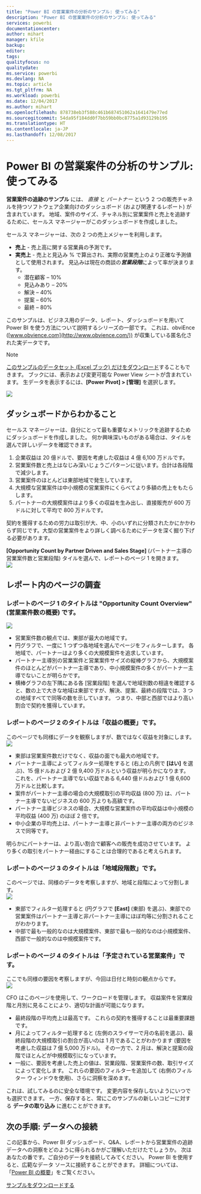 ```yaml
---
title: "Power BI の営業案件の分析のサンプル: 使ってみる"
description: "Power BI の営業案件の分析のサンプル: 使ってみる"
services: powerbi
documentationcenter: 
author: mihart
manager: kfile
backup: 
editor: 
tags: 
qualityfocus: no
qualitydate: 
ms.service: powerbi
ms.devlang: NA
ms.topic: article
ms.tgt_pltfrm: NA
ms.workload: powerbi
ms.date: 12/04/2017
ms.author: mihart
ms.openlocfilehash: 878738eb3f588c461b687451062a1641479e77ed
ms.sourcegitcommit: 54da95f184dd0f7bb59bb0bc8775a1d93129b195
ms.translationtype: HT
ms.contentlocale: ja-JP
ms.lasthandoff: 12/08/2017
---
```

# <a name="opportunity-analysis-sample-for-power-bi-take-a-tour"></a>Power BI の営業案件の分析のサンプル: 使ってみる
**営業案件の追跡のサンプル** には、 *直接* と *パートナー* という 2 つの販売チャネルを持つソフトウェア企業向けのダッシュボード (および関連するレポート) が含まれています。 地域、案件のサイズ、チャネル別に営業案件と売上を追跡するために、セールス マネージャーがこのダッシュボードを作成しました。

セールス マネージャーは、次の 2 つの売上メジャーを利用します。

* **売上** - 売上高に関する営業員の予測です。
* **実売上** - 売上と見込み % で算出され、実際の営業売上のより正確な予測値として使用されます。 見込みは現在の商談の***営業段階***によって率が決まります。
  * 潜在顧客 – 10%  
  * 見込みあり – 20%  
  * 解決 – 40%  
  * 提案 – 60%  
  * 最終 – 80%

このサンプルは、ビジネス用のデータ、レポート、ダッシュボードを用いて Power BI を使う方法について説明するシリーズの一部です。 これは、obviEnce ([www.obvience.com](http://www.obvience.com/)) が収集している匿名化された実データです。

>[!Note] 
[このサンプルのデータセット (Excel ブック) だけをダウンロード](http://go.microsoft.com/fwlink/?LinkId=529782)することもできます。 ブックには、表示および変更可能な Power View シートが含まれています。  生データを表示するには、**[Power Pivot] > [管理]** を選択します。 

![](media/sample-opportunity-analysis/opportunity1.png)

## <a name="what-is-our-dashboard-telling-us"></a>ダッシュボードからわかること
セールス マネージャーは、自分にとって最も重要なメトリックを追跡するためにダッシュボードを作成しました。 何か興味深いものがある場合は、タイルを選んで詳しいデータを確認できます。

1. 企業収益は 20 億ドルで、要因を考慮した収益は 4 億 6,100 万ドルです。
2. 営業案件数と売上はなじみ深いじょうごパターンに従います。合計は各段階で減少します。
3. 営業案件のほとんどは東部地域で発生しています。 
4. 大規模な営業案件は中小規模の営業案件にくらべてより多額の売上をもたらします。
5. パートナーの大規模案件はより多くの収益を生み出し、直接販売が 600 万ドルに対して平均で 800 万ドルです。 

契約を獲得するための労力は取引が大、中、小のいずれに分類されたかにかかわらず同じです。大型の営業案件をより詳しく調べるためにデータを深く掘り下げる必要があります。 

**[Opportunity Count by Partner Driven and Sales Stage]** (パートナー主導の営業案件数と営業段階) タイルを選んで、レポートのページ 1 を開きます。  
![](media/sample-opportunity-analysis/opportunity2.png)

## <a name="explore-the-pages-in-the-report"></a>レポート内のページの調査
### <a name="page-1-of-our-report-is-titled-opportunity-count-overview"></a>レポートのページ 1 のタイトルは "Opportunity Count Overview" (営業案件数の概要) です。
![](media/sample-opportunity-analysis/opportunity3.png)

* 営業案件数の観点では、東部が最大の地域です。  
* 円グラフで、一度に 1 つずつ各地域を選んでページをフィルターします。 各地域で、パートナーはより多くの大規模案件を追求しています。   
* パートナー主導別の営業案件と営業案件サイズの縦棒グラフから、大規模案件のほとんどがパートナー主導であり、中小規模案件の多くがパートナー主導でないことが明らかです。 
* 横棒グラフの左下隅にある各 [営業段階] を選んで地域別数の相違を確認すると、数の上で大きな地域は東部ですが、解決、提案、最終の段階では、3 つの地域すべてで同等の数を示しています。 つまり、中部と西部ではより高い割合で契約を獲得しています。 

### <a name="page-2-of-our-report-is-titled-revenue-overview"></a>レポートのページ 2 のタイトルは「収益の概要」です。
このページでも同様にデータを観察しますが、数ではなく収益を対象にします。  
![](media/sample-opportunity-analysis/opportunity4.png)

* 東部は営業案件数だけでなく、収益の面でも最大の地域です。  
* パートナー主導によってフィルター処理をすると (右上の凡例で **[はい]** を選ぶ)、15 億ドルおよび 2 億 9,400 万ドルという収益が明らかになります。 これを、パートナー主導でない収益である 6,440 億ドルおよび 1 億 6,600 万ドルと比較します。  
* 案件がパートナー主導の場合の大規模取引の平均収益 (800 万) は、パートナー主導でないビジネスの 600 万よりも高額です。  
* パートナー主導ビジネスの場合、大規模な営業案件の平均収益は中小規模の平均収益 (400 万) のほぼ 2 倍です。  
* 中小企業の平均売上は、パートナー主導と非パートナー主導の両方のビジネスで同等です。   

明らかにパートナーは、より高い割合で顧客への販売を成功させています。  より多くの取引をパートナー経由にすることは合理的であると考えられます。

### <a name="page-3-of-our-report-is-titled-region-stage-counts"></a>レポートのページ 3 のタイトルは「地域段階数」です。
このページでは、同様のデータを考察しますが、地域と段階によって分割します。  
![](media/sample-opportunity-analysis/opportunity5.png)

* 東部でフィルター処理すると (円グラフで **[East]** (東部) を選ぶ)、東部での営業案件はパートナー主導と非パートナー主導にほぼ均等に分割されることがわかります。 
* 中部で最も一般的なのは大規模案件、東部で最も一般的なのは小規模案件、西部で一般的なのは中規模案件です。 

### <a name="page-4-of-our-report-is-titled-upcoming-opportunities"></a>レポートのページ 4 のタイトルは「予定されている営業案件」です。
ここでも同様の要因を考察しますが、今回は日付と時刻の観点からです。  
![](media/sample-opportunity-analysis/opportunity6.png)

CFO はこのページを使用して、ワークロードを管理します。 収益案件を営業段階と月別に見ることにより、適切な計画が可能になります。

* 最終段階の平均売上は最高です。 これらの契約を獲得することは最重要課題です。
* 月によってフィルター処理すると (左側のスライサーで月の名前を選ぶ)、最終段階の大規模取引の割合が高いのは 1 月であることがわかります (要因を考慮した収益は 7 億 5,000 万ドル)。 その一方で、2 月は、解決と提案の段階でほとんどが中規模取引になっています。
* 一般に、要因を考慮した売上の値は、営業段階、営業案件の数、取引サイズによって変化します。 これらの要因のフィルターを追加して (右側のフィルター ウィンドウを使用)、さらに洞察を深めます。

これは、試してみるのに安全な環境です。 変更内容を保存しないようにいつでも選択できます。 一方、保存すると、常にこのサンプルの新しいコピーに対する **データの取り込み** に進むことができます。

## <a name="next-steps-connect-to-your-data"></a>次の手順: データへの接続
この記事から、Power BI ダッシュボード、Q&A、レポートから営業案件の追跡データへの洞察をどのように得られるかがご理解いただけたでしょうか。 次はあなたの番です。ご自分のデータを接続してみてください。 Power BI を使用すると、広範なデータ ソースに接続することができます。 詳細については、「[Power BI の概要](service-get-started.md)」をご覧ください。

[サンプルをダウンロードする](sample-datasets.md)  

